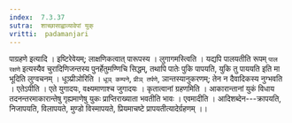 ```yaml
---
index:  7.3.37
sutra:  शाच्छासाह्वाव्यावेपां युक्
vritti:  padamanjari
---
```


पाग्रहणे इत्यादि । इष्टिरेवेयम्; लाक्षणिकत्वात् पारूपस्य ।
लुगागमस्त्विति । यद्यपि पालयतीति रूपम् `पाल रक्षणे` इत्यस्यैव चुरादिणिजन्तस्य पुनर्हेतुमण्णिचि सिद्धम्, तथापि पातेः पुकि पापयति, युकि तु पाययति इति मा भूदिति लुग्वचनम् ।
धूञ्प्रीञोरिति । `धूञ् कम्पने`, `प्रीञ् तर्पणे`, ञान्तस्यानुकरणम्; तेन न दैवादिकस्य नुग्भवति ।
एतेऽपीति । एते युगादयः, वक्ष्यमाणाश्च जुगादयः । कृतात्वानां ग्रहणमिति । आकारान्तानां युकं विधाय तदनन्तरमाकारान्तेषु गृह्यमाणेषु युकः प्राप्तिराख्याता भवतीति भावः । एवमादीति । आदिशब्देन---क्रापयति, निजापयति, विलापयते, मुण्डो विस्मापयते, प्रियमाचष्टे प्रापयतीत्यादेर्ग्रहणम् ।।
